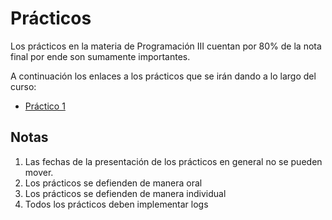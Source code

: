 # Prácticos

Los prácticos en la materia de Programación III cuentan por
80% de la nota final por ende son sumamente importantes.

A continuación los enlaces a los prácticos que se irán dando a 
lo largo del curso:

* [Práctico 1](p01/README.md)

## Notas
1. Las fechas de la presentación de los prácticos en general no se pueden mover.
2. Los prácticos se defienden de manera oral
3. Los prácticos se defienden de manera individual
4. Todos los prácticos deben implementar logs